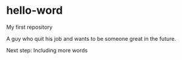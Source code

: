 # hello-word
My first repository

A guy who quit his job and wants to be someone great in the future.

Next step: Including more words
